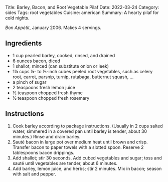 Title: Barley, Bacon, and Root Vegetable Pilaf
Date: 2022-03-24
Category: sides
Tags: root vegetables
Cuisine: american
Summary: A hearty pilaf for cold nights.

_Bon Appétit_, January 2006.  Makes 4 servings.

## Ingredients

* 1 cup pearled barley, cooked, rinsed, and drained
* 6 ounces bacon, diced 
* 1 shallot, minced (can substitute onion or leek)
* 1¼ cups ¼- to ⅓-inch cubes peeled root vegetables, such as celery root,
  carrot, parsnip, turnip, rutabaga, butternut squash, ...
* a pinch of sugar
* 2 teaspoons fresh lemon juice
* ½ teaspoon chopped fresh thyme
* ½ teaspoon chopped fresh rosemary

## Instructions

1. Cook barley according to package instructions. (Usually in 2 cups salted
   water, simmered in a covered pan until barley is tender, about 30 minutes.)
   Rinse and drain barley.
2. Sauté bacon in large pot over medium heat until brown and crisp. Transfer bacon
   to paper towels with a slotted spoon. Reserve 2 tablespoons bacon drippings.
3. Add shallot; stir 30 seconds. Add cubed vegetables and sugar; toss and
   sauté until vegetables are tender, about 6 minutes.
4. Add barley, lemon juice, and herbs; stir 2 minutes. Mix in bacon; season with
   salt and pepper.